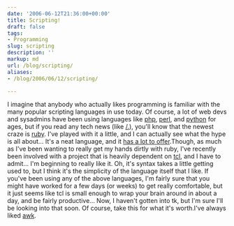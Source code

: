 ```yaml
---
date: '2006-06-12T21:36:00+00:00'
title: Scripting!
draft: false
tags:
- Programming
slug: scripting
description: ''
markup: md
url: /blog/scripting/
aliases:
- /blog/2006/06/12/scripting/

---
```


I imagine that anybody who actually likes programming is familiar with the many popular scripting languages in use today. Of course, a lot of web devs and sysadmins have been using languages like [php](http://php.net), [perl](http://perl.com), and [python](http://python.org) for ages, but if you read any tech news (like [/.](http://slashdot.org)), you'll know that the newest craze is [ruby](http://ruby-lang.org). I've played with it a little, and I can actually see what the hype is all about... It's a neat language, and it [has a lot to offer](http://bradmontgomery.net/show.php?page=links&tags=ruby).Though, as much as I've been wanting to really get my hands dirtly with ruby, I've recently been involved with a project that is heavily dependent on [tcl](http://bradmontgomery.net/show.php?page=links&tags=tcl), and I have to admit... I'm beginning to really like it. Oh, it's syntax takes a little getting used to, but I think it's the simplicity of the language itself that I like. If you've been using any of the above languages, I'm fairly sure that you might have worked for a few days (or weeks) to get really comfortable, but it just seems like tcl is small enough to wrap your brain around in about a day, and be fairly productive... Now, I haven't gotten into tk, but I'm sure I'll be looking into that soon. Of course, take this for what it's worth.I've always liked [awk](http://www.google.com/search?q=awk).
